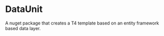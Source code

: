 # DataUnit
A nuget package that creates a T4 template based on an entity framework based data layer.
